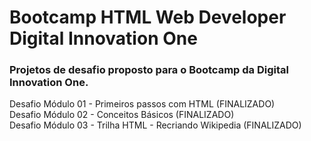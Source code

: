 # Bootcamp HTML Web Developer Digital Innovation One

### Projetos de desafio proposto para o Bootcamp da Digital Innovation One.

Desafio Módulo 01 - Primeiros passos com HTML (FINALIZADO) <br>
Desafio Módulo 02 - Conceitos Básicos (FINALIZADO) <br>
Desafio Módulo 03 - Trilha HTML - Recriando Wikipedia (FINALIZADO)

